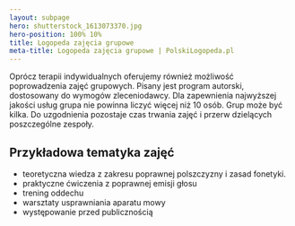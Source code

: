 ```yaml
---
layout: subpage
hero: shutterstock_1613073370.jpg
hero-position: 100% 10%
title: Logopeda zajęcia grupowe
meta-title: Logopeda zajęcia grupowe | PolskiLogopeda.pl
---
```


Oprócz terapii indywidualnych oferujemy również możliwość poprowadzenia 
zajęć grupowych. Pisany jest program autorski, dostosowany do wymogów 
zleceniodawcy. Dla zapewnienia najwyższej jakości usług grupa nie powinna 
liczyć więcej niż 10 osób. Grup może być kilka. Do uzgodnienia pozostaje 
czas trwania zajęć i przerw dzielących poszczególne zespoły.

## Przykładowa tematyka zajęć

- teoretyczna wiedza z zakresu poprawnej polszczyzny i zasad fonetyki. 
- praktyczne ćwiczenia z poprawnej emisji głosu
- trening oddechu
- warsztaty usprawniania aparatu mowy
- występowanie przed publicznością
